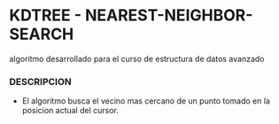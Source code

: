 # KDTREE - NEAREST-NEIGHBOR-SEARCH

algoritmo desarrollado para el curso de estructura de datos avanzado

### DESCRIPCION

- El algoritmo busca el vecino mas cercano de un punto tomado en la posicion actual del cursor.
